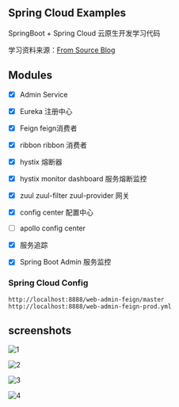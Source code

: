 ## Spring Cloud Examples
SpringBoot + Spring Cloud 云原生开发学习代码


学习资料来源：[From Source Blog](http://www.funtl.com/2018/05/28/microservice/%E5%86%8D%E8%B0%88%E5%BE%AE%E6%9C%8D%E5%8A%A1-%E5%BE%AE%E6%9C%8D%E5%8A%A1%E6%9E%B6%E6%9E%84%E8%AE%BE%E8%AE%A1%E6%A8%A1%E5%BC%8F/)


## Modules
-[x] Admin Service
-[x] Eureka 注册中心
-[x] Feign feign消费者
-[x] ribbon ribbon 消费者
-[x] hystix 熔断器
-[x] hystix monitor dashboard 服务熔断监控
-[x] zuul zuul-filter zuul-provider  网关
-[x] config center 配置中心
-[ ] apollo config center 
-[x] 服务追踪
-[x] Spring Boot Admin 服务监控



### Spring Cloud Config

```
http://localhost:8888/web-admin-feign/master 
http://localhost:8888/web-admin-feign-prod.yml
```

## screenshots
![1](./screenshots/1.png)

![2](./screenshots/2.png)

![3](./screenshots/3.png)

![4](./screenshots/4.png)
